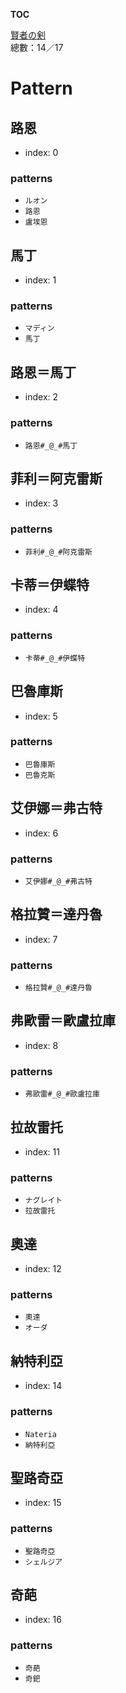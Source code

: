 __TOC__

[賢者の剣](https://github.com/bluelovers/node-novel/blob/master/lib/locales/%E8%B3%A2%E8%80%85%E3%81%AE%E5%89%A3.ts)  
總數：14／17

# Pattern

## 路恩

- index: 0

### patterns

- `ルオン`
- `路恩`
- `盧埃恩`

## 馬丁

- index: 1

### patterns

- `マディン`
- `馬丁`

## 路恩＝馬丁

- index: 2

### patterns

- `路恩#_@_#馬丁`

## 菲利＝阿克雷斯

- index: 3

### patterns

- `菲利#_@_#阿克雷斯`

## 卡蒂＝伊蝶特

- index: 4

### patterns

- `卡蒂#_@_#伊蝶特`

## 巴魯庫斯

- index: 5

### patterns

- `巴魯庫斯`
- `巴魯克斯`

## 艾伊娜＝弗古特

- index: 6

### patterns

- `艾伊娜#_@_#弗古特`

## 格拉贊＝達丹魯

- index: 7

### patterns

- `格拉贊#_@_#達丹魯`

## 弗歐雷＝歐盧拉庫

- index: 8

### patterns

- `弗歐雷#_@_#歐盧拉庫`

## 拉故雷托

- index: 11

### patterns

- `ナグレイト`
- `拉故雷托`

## 奧達

- index: 12

### patterns

- `奧達`
- `オーダ`

## 納特利亞

- index: 14

### patterns

- `Nateria`
- `納特利亞`

## 聖路奇亞

- index: 15

### patterns

- `聖路奇亞`
- `シェルジア`

## 奇葩

- index: 16

### patterns

- `奇葩`
- `奇鈀`


